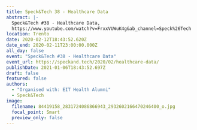 ```yaml
---
title: Speck&Tech 38 - Healthcare Data
abstract: |-
  Speck&Tech #38 - Healthcare Data, 
  https://www.youtube.com/watch?v=FrxxVUWuK4g&ab_channel=Speck%26Tech
location: Trento
date: 2020-02-12T18:43:52.620Z
date_end: 2020-02-11T23:00:00.000Z
all_day: false
event: "Speck&Tech #38 - Healthcare Data"
event_url: https://speckand.tech/2020/02/healthcare-data/
publishDate: 2021-01-06T18:43:52.697Z
draft: false
featured: false
authors:
  - "Organised with: EIT Health Alumni"
  - Speck&Tech
image:
  filename: 84419158_2831724086866943_2932602166470246400_o.jpg
  focal_point: Smart
  preview_only: false
---
```

